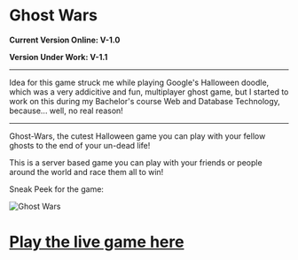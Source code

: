 # Ghost Wars

**Current Version Online: V-1.0**

**Version Under Work: V-1.1**

***

Idea for this game struck me while playing Google's Halloween doodle, which was a very addicitive and fun, multiplayer ghost game, but I started to work on this during my Bachelor's course Web and Database Technology, because... well, no real reason!

***

Ghost-Wars, the cutest Halloween game you can play with your fellow ghosts to the end of your un-dead life! 

This is a server based game you can play with your friends or people around the world and race them all to win!

Sneak Peek for the game:

![Ghost Wars](https://user-images.githubusercontent.com/41565823/48995952-6f2e9d80-f14a-11e8-8cfe-9b287eccba25.png)


# [Play the live game here](https://ghost-wars.herokuapp.com)
